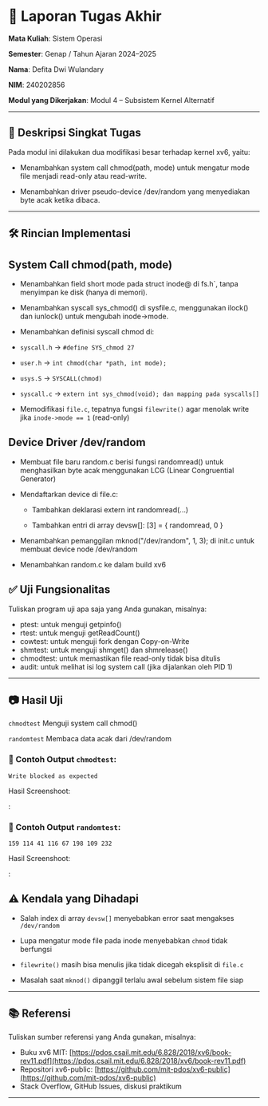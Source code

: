 # 📝 Laporan Tugas Akhir

**Mata Kuliah**: Sistem Operasi

**Semester**: Genap / Tahun Ajaran 2024–2025

**Nama**: Defita Dwi Wulandary

**NIM**: 240202856

**Modul yang Dikerjakan**:
Modul 4 – Subsistem Kernel Alternatif 

---

## 📌 Deskripsi Singkat Tugas

Pada modul ini dilakukan dua modifikasi besar terhadap kernel xv6, yaitu:

* Menambahkan system call chmod(path, mode) untuk mengatur mode file menjadi read-only atau read-write.

* Menambahkan driver pseudo-device /dev/random yang menyediakan byte acak ketika dibaca.

---

## 🛠️ Rincian Implementasi

## System Call chmod(path, mode)

* Menambahkan field short mode pada struct inode@ di fs.h`, tanpa menyimpan ke disk (hanya di memori).

* Menambahkan syscall sys_chmod() di sysfile.c, menggunakan ilock() dan iunlock() untuk mengubah inode->mode.

* Menambahkan definisi syscall chmod di:

* `syscall.h` → `#define SYS_chmod 27`

* `user.h` → `int chmod(char *path, int mode);`

* `usys.S` → `SYSCALL(chmod)`

* `syscall.c` → `extern int sys_chmod(void); dan mapping pada syscalls[]`

* Memodifikasi `file.c`, tepatnya fungsi `filewrite()` agar menolak write jika `inode->mode == 1` (read-only)

## Device Driver /dev/random

* Membuat file baru random.c berisi fungsi randomread() untuk menghasilkan byte acak menggunakan LCG (Linear Congruential Generator)

* Mendaftarkan device di file.c:

  * Tambahkan deklarasi extern int randomread(...)

  * Tambahkan entri di array devsw[]: [3] = { randomread, 0 }

* Menambahkan pemanggilan mknod("/dev/random", 1, 3); di init.c untuk membuat device node /dev/random

* Menambahkan random.c ke dalam build xv6

## ✅ Uji Fungsionalitas
Tuliskan program uji apa saja yang Anda gunakan, misalnya:

* ptest: untuk menguji getpinfo()
* rtest: untuk menguji getReadCount()
* cowtest: untuk menguji fork dengan Copy-on-Write
* shmtest: untuk menguji shmget() dan shmrelease()
* chmodtest: untuk memastikan file read-only tidak bisa ditulis
* audit: untuk melihat isi log system call (jika dijalankan oleh PID 1)

---

## 📷 Hasil Uji

`chmodtest`	Menguji system call chmod()

`randomtest`	Membaca data acak dari /dev/random

### 📍 Contoh Output `chmodtest`:

```
Write blocked as expected
```
Hasil Screenshoot:

:

### 📍 Contoh Output `randomtest`:

```
159 114 41 116 67 198 109 232 
```
Hasil Screenshoot:

:


## ⚠️ Kendala yang Dihadapi

* Salah index di array `devsw[]` menyebabkan error saat mengakses `/dev/random`

* Lupa mengatur mode file pada inode menyebabkan `chmod` tidak berfungsi

* `filewrite()` masih bisa menulis jika tidak dicegah eksplisit di `file.c`

* Masalah saat `mknod()` dipanggil terlalu awal sebelum sistem file siap


---

## 📚 Referensi

Tuliskan sumber referensi yang Anda gunakan, misalnya:

* Buku xv6 MIT: [https://pdos.csail.mit.edu/6.828/2018/xv6/book-rev11.pdf](https://pdos.csail.mit.edu/6.828/2018/xv6/book-rev11.pdf)
* Repositori xv6-public: [https://github.com/mit-pdos/xv6-public](https://github.com/mit-pdos/xv6-public)
* Stack Overflow, GitHub Issues, diskusi praktikum

---

